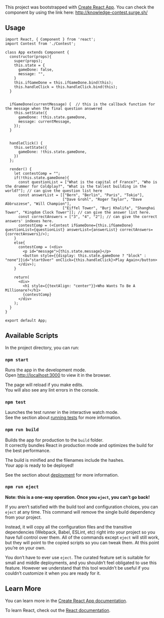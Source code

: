 This project was bootstrapped with [Create React App](https://github.com/facebook/create-react-app).
You can check the component by using the link here: http://knowledge-contest.surge.sh/


## Usage
```
import React, { Component } from 'react';
import Contest from './Contest';

class App extends Component {
  constructor(props){
    super(props);
    this.state = {
      gameDone: false,
      message: "",
    }
    this.ifGameDone = this.ifGameDone.bind(this);
    this.handleClick = this.handleClick.bind(this);
  }


  ifGameDone(currentMessage) {  // this is the callback function for the message when the final question answered
    this.setState({
      gameDone: !this.state.gameDone,
      message: currentMessage,
    });
  }


  handleClick() {
    this.setState({
      gameDone: !this.state.gameDone,
    })
  };

  render() {
    let contestComp = "";
    if(!this.state.gameDone){
      const questionList = ["What is the capital of France?", "Who is the drummer for Coldplay?", "What is the tallest building in the world?"]; // can give the question list here
      const answerList = [["Bern", "Berlin", "Paris", "Tokio"],
                          ["Dave Grohl", "Roger Taylor", "Dave Abbruzzese", "Will Champion"],
                          ["Eiffel Tower", "Burj Khalifa", "Shanghai Tower", "Kingdom Clock Tower"]]; // can give the answer list here.
      const correctAnswers = ["3", "4", "2"]; // can give the correct answers' indexes here.
      contestComp = (<Contest ifGameDone={this.ifGameDone} questionList={questionList} answerList={answerList} correctAnswers={correctAnswers}/>);
    }
    else{
      contestComp = (<div>
        <p id="message">{this.state.message}</p>
        <button style={{display: this.state.gameDone ? "block" : "none"}}id="startOver" onClick={this.handleClick}>Play Again</button>
      </div>);
    }

    return(
      <div>
        <h1 style={{textAlign: "center"}}>Who Wants To Be A Millionare?</h1>
        {contestComp}
      </div>
    );
  }
}

export default App;
```
## Available Scripts

In the project directory, you can run:

### `npm start`

Runs the app in the development mode.<br>
Open [http://localhost:3000](http://localhost:3000) to view it in the browser.

The page will reload if you make edits.<br>
You will also see any lint errors in the console.

### `npm test`

Launches the test runner in the interactive watch mode.<br>
See the section about [running tests](https://facebook.github.io/create-react-app/docs/running-tests) for more information.

### `npm run build`

Builds the app for production to the `build` folder.<br>
It correctly bundles React in production mode and optimizes the build for the best performance.

The build is minified and the filenames include the hashes.<br>
Your app is ready to be deployed!

See the section about [deployment](https://facebook.github.io/create-react-app/docs/deployment) for more information.

### `npm run eject`

**Note: this is a one-way operation. Once you `eject`, you can’t go back!**

If you aren’t satisfied with the build tool and configuration choices, you can `eject` at any time. This command will remove the single build dependency from your project.

Instead, it will copy all the configuration files and the transitive dependencies (Webpack, Babel, ESLint, etc) right into your project so you have full control over them. All of the commands except `eject` will still work, but they will point to the copied scripts so you can tweak them. At this point you’re on your own.

You don’t have to ever use `eject`. The curated feature set is suitable for small and middle deployments, and you shouldn’t feel obligated to use this feature. However we understand that this tool wouldn’t be useful if you couldn’t customize it when you are ready for it.

## Learn More

You can learn more in the [Create React App documentation](https://facebook.github.io/create-react-app/docs/getting-started).

To learn React, check out the [React documentation](https://reactjs.org/).
